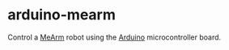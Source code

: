 # arduino-mearm

Control a [MeArm][1] robot using the [Arduino][2] microcontroller board.

[1]: http://mearm.com/
[2]: https://www.arduino.cc/
